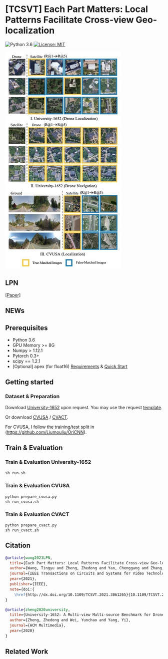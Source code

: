 # [TCSVT] Each Part Matters: Local Patterns Facilitate Cross-view Geo-localization 
![Python 3.6](https://img.shields.io/badge/python-3.6-green.svg)
[![License: MIT](https://img.shields.io/badge/License-MIT-green.svg)](https://opensource.org/licenses/MIT) 


![](docs/index_files/visual.jpg#pic_center)


## LPN
[[Paper]](https://arxiv.org/abs/2008.11646) 

## NEWs

## Prerequisites

- Python 3.6
- GPU Memory >= 8G
- Numpy > 1.12.1
- Pytorch 0.3+
- scipy == 1.2.1
- [Optional] apex (for float16) [Requirements](https://github.com/NVIDIA/apex#requirements) & [Quick Start](https://github.com/NVIDIA/apex#quick-start)

## Getting started
### Dataset & Preparation
Download [University-1652](https://github.com/layumi/University1652-Baseline) upon request. You may use the request [template](https://github.com/layumi/University1652-Baseline/blob/master/Request.md).

Or download [CVUSA](http://cs.uky.edu/~jacobs/datasets/cvusa/) / [CVACT](https://github.com/Liumouliu/OriCNN). 

For CVUSA, I follow the training/test split in (https://github.com/Liumouliu/OriCNN). 

## Train & Evaluation
### Train & Evaluation University-1652
```  
sh run.sh
```
### Train & Evaluation CVUSA
```  
python prepare_cvusa.py  
sh run_cvusa.sh
```
### Train & Evaluation CVACT
```  
python prepare_cvact.py  
sh run_cvact.sh
```
## Citation

```bibtex
@article{wang2021LPN,
  title={Each Part Matters: Local Patterns Facilitate Cross-view Geo-localization},
  author={Wang, Tingyu and Zheng, Zhedong and Yan, Chenggang and Zhang, jiyong and Sun, Yaoqi and Zheng, Bolun and Yang, Yi},
  journal={IEEE Transactions on Circuits and Systems for Video Technology},
  year={2021},
  publisher={IEEE},
  note={doi:{
    \href{http://dx.doi.org/10.1109/TCSVT.2021.3061265}{10.1109/TCSVT.2021.3061265}}}
}
```
```bibtex
@article{zheng2020university,
  title={University-1652: A Multi-view Multi-source Benchmark for Drone-based Geo-localization},
  author={Zheng, Zhedong and Wei, Yunchao and Yang, Yi},
  journal={ACM Multimedia},
  year={2020}
}
```
## Related Work
